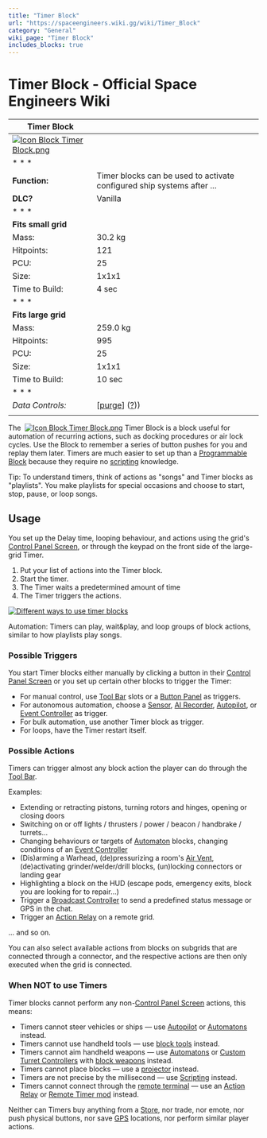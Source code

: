 ```yaml
---
title: "Timer Block"
url: "https://spaceengineers.wiki.gg/wiki/Timer_Block"
category: "General"
wiki_page: "Timer Block"
includes_blocks: true
---
```


# Timer Block - Official Space Engineers Wiki

| Timer Block |     |
| --- | --- |
| [![Icon Block Timer Block.png](https://spaceengineers.wiki.gg/images/Icon_Block_Timer_Block.png?307e99)](https://spaceengineers.wiki.gg/wiki/File:Icon_Block_Timer_Block.png) |     |
| * * * |     |
| **Function:** | Timer blocks can be used to activate configured ship systems after ... |
| **DLC?** | Vanilla |
| * * * |     |
| **Fits small grid** |     |
| Mass: | 30.2 kg |
| Hitpoints: | 121 |
| PCU: | 25  |
| Size: | 1x1x1 |
| Time to Build: | 4 sec |
| * * * |     |
| **Fits large grid** |     |
| Mass: | 259.0 kg |
| Hitpoints: | 995 |
| PCU: | 25  |
| Size: | 1x1x1 |
| Time to Build: | 10 sec |
| * * * |     |
| _Data Controls:_ | \[[purge](https://spaceengineers.wiki.gg/wiki/Timer_Block?action=purge)\] ([?](https://spaceengineers.wiki.gg/wiki/Template:Info_Block))) |
|     |     |

The  [![Icon Block Timer Block.png](https://spaceengineers.wiki.gg/images/thumb/Icon_Block_Timer_Block.png/21px-Icon_Block_Timer_Block.png?307e99)](https://spaceengineers.wiki.gg/wiki/Timer_Block "Timer Block") Timer Block is a block useful for automation of recurring actions, such as docking procedures or air lock cycles. Use the Block to remember a series of button pushes for you and replay them later. Timers are much easier to set up than a [Programmable Block](https://spaceengineers.wiki.gg/wiki/Programmable_Block "Programmable Block") because they require no [scripting](https://spaceengineers.wiki.gg/wiki/Scripting "Scripting") knowledge.

Tip: To understand timers, think of actions as "songs" and Timer blocks as "playlists". You make playlists for special occasions and choose to start, stop, pause, or loop songs.

## Usage

You set up the Delay time, looping behaviour, and actions using the grid's [Control Panel Screen](https://spaceengineers.wiki.gg/wiki/Control_Panel_Screen "Control Panel Screen"), or through the keypad on the front side of the large-grid Timer.

1.  Put your list of actions into the Timer block.
2.  Start the timer.
3.  The Timer waits a predetermined amount of time
4.  The Timer triggers the actions.

[![Different ways to use timer blocks](https://spaceengineers.wiki.gg/images/thumb/Timers.png/320px-Timers.png?451dc7)](https://spaceengineers.wiki.gg/wiki/File:Timers.png)

Automation: Timers can play, wait&play, and loop groups of block actions, similar to how playlists play songs.

### Possible Triggers

You start Timer blocks either manually by clicking a button in their [Control Panel Screen](https://spaceengineers.wiki.gg/wiki/Control_Panel_Screen "Control Panel Screen") or you set up certain other blocks to trigger the Timer:

*   For manual control, use [Tool Bar](https://spaceengineers.wiki.gg/wiki/Tool_Bar "Tool Bar") slots or a [Button Panel](https://spaceengineers.wiki.gg/wiki/Button_Panel "Button Panel") as triggers.
*   For autonomous automation, choose a [Sensor](https://spaceengineers.wiki.gg/wiki/Sensor "Sensor"), [AI Recorder](https://spaceengineers.wiki.gg/wiki/AI_Recorder "AI Recorder"), [Autopilot](https://spaceengineers.wiki.gg/wiki/Autopilot "Autopilot"), or [Event Controller](https://spaceengineers.wiki.gg/wiki/Event_Controller "Event Controller") as trigger.
*   For bulk automation, use another Timer block as trigger.
*   For loops, have the Timer restart itself.

### Possible Actions

Timers can trigger almost any block action the player can do through the [Tool Bar](https://spaceengineers.wiki.gg/wiki/Tool_Bar "Tool Bar").

Examples:

*   Extending or retracting pistons, turning rotors and hinges, opening or closing doors
*   Switching on or off lights / thrusters / power / beacon / handbrake / turrets...
*   Changing behaviours or targets of [Automaton](https://spaceengineers.wiki.gg/wiki/Automaton "Automaton") blocks, changing conditions of an [Event Controller](https://spaceengineers.wiki.gg/wiki/Event_Controller "Event Controller")
*   (Dis)arming a Warhead, (de)pressurizing a room's [Air Vent](https://spaceengineers.wiki.gg/wiki/Air_Vent "Air Vent"), (de)activating grinder/welder/drill blocks, (un)locking connectors or landing gear
*   Highlighting a block on the HUD (escape pods, emergency exits, block you are looking for to repair...)
*   Trigger a [Broadcast Controller](https://spaceengineers.wiki.gg/wiki/Broadcast_Controller "Broadcast Controller") to send a predefined status message or GPS in the chat.
*   Trigger an [Action Relay](https://spaceengineers.wiki.gg/wiki/Action_Relay "Action Relay") on a remote grid.

... and so on.

You can also select available actions from blocks on subgrids that are connected through a connector, and the respective actions are then only executed when the grid is connected.

### When NOT to use Timers

Timer blocks cannot perform any non-[Control Panel Screen](https://spaceengineers.wiki.gg/wiki/Control_Panel_Screen "Control Panel Screen") actions, this means:

*   Timers cannot steer vehicles or ships — use [Autopilot](https://spaceengineers.wiki.gg/wiki/Autopilot "Autopilot") or [Automatons](https://spaceengineers.wiki.gg/wiki/Automaton "Automaton") instead.
*   Timers cannot use handheld tools — use [block tools](https://spaceengineers.wiki.gg/wiki/Block_Tools "Block Tools") instead.
*   Timers cannot aim handheld weapons — use [Automatons](https://spaceengineers.wiki.gg/wiki/Automaton "Automaton") or [Custom Turret Controllers](https://spaceengineers.wiki.gg/wiki/Custom_Turret_Controller "Custom Turret Controller") with [block weapons](https://spaceengineers.wiki.gg/wiki/Block_Weapons "Block Weapons") instead.
*   Timers cannot place blocks — use a [projector](https://spaceengineers.wiki.gg/wiki/Projector "Projector") instead.
*   Timers are not precise by the millisecond — use [Scripting](https://spaceengineers.wiki.gg/wiki/Scripting "Scripting") instead.
*   Timers cannot connect through the [remote terminal](https://spaceengineers.wiki.gg/wiki/Remote_Access_Screen "Remote Access Screen") — use an [Action Relay](https://spaceengineers.wiki.gg/wiki/Action_Relay "Action Relay") or [Remote Timer mod](https://steamcommunity.com/sharedfiles/filedetails/?id=2441200245) instead.

Neither can Timers buy anything from a [Store](https://spaceengineers.wiki.gg/wiki/Store "Store"), nor trade, nor emote, nor push physical buttons, nor save [GPS](https://spaceengineers.wiki.gg/wiki/GPS "GPS") locations, nor perform similar player actions.
